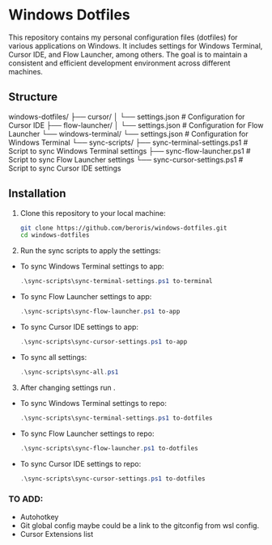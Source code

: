 # Windows Dotfiles

This repository contains my personal configuration files (dotfiles) for various applications on Windows. It includes settings for Windows Terminal, Cursor IDE, and Flow Launcher, among others. The goal is to maintain a consistent and efficient development environment across different machines.

## Structure

windows-dotfiles/
├── cursor/
│ └── settings.json # Configuration for Cursor IDE
├── flow-launcher/
│ └── settings.json # Configuration for Flow Launcher
└── windows-terminal/
└── settings.json # Configuration for Windows Terminal
└── sync-scripts/
├── sync-terminal-settings.ps1 # Script to sync Windows Terminal settings
├── sync-flow-launcher.ps1 # Script to sync Flow Launcher settings
└── sync-cursor-settings.ps1 # Script to sync Cursor IDE settings

## Installation

1. Clone this repository to your local machine:

    ```bash
    git clone https://github.com/beroris/windows-dotfiles.git
    cd windows-dotfiles
    ```

2. Run the sync scripts to apply the settings:
  - To sync Windows Terminal settings to app:
    ```powershell
    .\sync-scripts\sync-terminal-settings.ps1 to-terminal
    ```
  - To sync Flow Launcher settings to app:
    ```powershell
    .\sync-scripts\sync-flow-launcher.ps1 to-app
    ```
  - To sync Cursor IDE settings to app:
    ```powershell
    .\sync-scripts\sync-cursor-settings.ps1 to-app
    ```
  - To sync all settings:
    ```powershell
    .\sync-scripts\sync-all.ps1
    ```
3. After changing settings run .
  - To sync Windows Terminal settings to repo:
    ```powershell
    .\sync-scripts\sync-terminal-settings.ps1 to-dotfiles
    ```
  - To sync Flow Launcher settings to repo:
    ```powershell
    .\sync-scripts\sync-flow-launcher.ps1 to-dotfiles
    ```
  - To sync Cursor IDE settings to repo:
    ```powershell
    .\sync-scripts\sync-cursor-settings.ps1 to-dotfiles
    ```


### TO ADD:
- Autohotkey
- Git global config maybe could be a link to the gitconfig from wsl config.
- Cursor Extensions list
